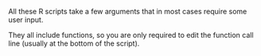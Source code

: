 All these R scripts take a few arguments that in most cases require some user input.

They all include functions, so you are only required to edit the function call line (usually at the bottom of the script).
